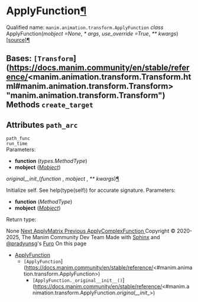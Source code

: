 # ApplyFunction[¶](https://docs.manim.community/en/stable/reference/<#applyfunction> "Link to this heading")
Qualified name: `manim.animation.transform.ApplyFunction`
_class_ ApplyFunction(_mobject =None_, _* args_, _use_override =True_, _** kwargs_)[[source]](https://docs.manim.community/en/stable/reference/<../_modules/manim/animation/transform.html#ApplyFunction>)[¶](https://docs.manim.community/en/stable/reference/<#manim.animation.transform.ApplyFunction> "Link to this definition")
    
Bases: `[Transform`](https://docs.manim.community/en/stable/reference/<manim.animation.transform.Transform.html#manim.animation.transform.Transform> "manim.animation.transform.Transform")
Methods
`create_target`  
---  
Attributes
`path_arc`  
---  
`path_func`  
`run_time`  
Parameters:
    
  * **function** (_types.MethodType_)
  * **mobject** ([_Mobject_](https://docs.manim.community/en/stable/reference/<manim.mobject.mobject.Mobject.html#manim.mobject.mobject.Mobject> "manim.mobject.mobject.Mobject"))


_original__init__(_function_ , _mobject_ , _** kwargs_)[¶](https://docs.manim.community/en/stable/reference/<#manim.animation.transform.ApplyFunction._original__init__> "Link to this definition")
    
Initialize self. See help(type(self)) for accurate signature.
Parameters:
    
  * **function** (_MethodType_)
  * **mobject** ([_Mobject_](https://docs.manim.community/en/stable/reference/<manim.mobject.mobject.Mobject.html#manim.mobject.mobject.Mobject> "manim.mobject.mobject.Mobject"))


Return type:
    
None
[ Next ApplyMatrix ](https://docs.manim.community/en/stable/reference/<manim.animation.transform.ApplyMatrix.html>) [ Previous ApplyComplexFunction ](https://docs.manim.community/en/stable/reference/<manim.animation.transform.ApplyComplexFunction.html>)
Copyright © 2020-2025, The Manim Community Dev Team 
Made with [Sphinx](https://docs.manim.community/en/stable/reference/<https:/www.sphinx-doc.org/>) and [@pradyunsg](https://docs.manim.community/en/stable/reference/<https:/pradyunsg.me>)'s [Furo](https://docs.manim.community/en/stable/reference/<https:/github.com/pradyunsg/furo>)
On this page 
  * [ApplyFunction](https://docs.manim.community/en/stable/reference/<#>)
    * `[ApplyFunction`](https://docs.manim.community/en/stable/reference/<#manim.animation.transform.ApplyFunction>)
      * `[ApplyFunction._original__init__()`](https://docs.manim.community/en/stable/reference/<#manim.animation.transform.ApplyFunction._original__init__>)


